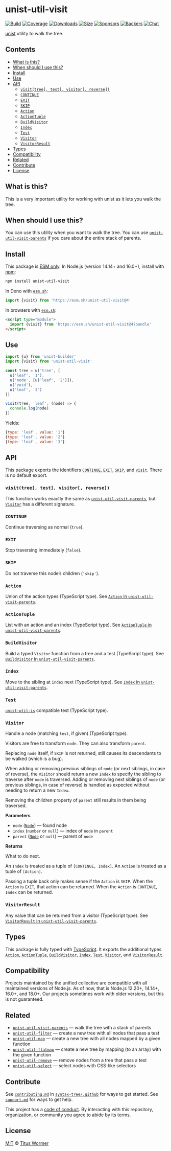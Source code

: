 # unist-util-visit

[![Build](https://github.com/syntax-tree/unist-util-visit/workflows/main/badge.svg)](https://github.com/syntax-tree/unist-util-visit/actions) [![Coverage](https://img.shields.io/codecov/c/github/syntax-tree/unist-util-visit.svg)](https://codecov.io/github/syntax-tree/unist-util-visit) [![Downloads](https://img.shields.io/npm/dm/unist-util-visit.svg)](https://www.npmjs.com/package/unist-util-visit) [![Size](https://img.shields.io/bundlephobia/minzip/unist-util-visit.svg)](https://bundlephobia.com/result?p=unist-util-visit) [![Sponsors](https://opencollective.com/unified/sponsors/badge.svg)](https://opencollective.com/unified) [![Backers](https://opencollective.com/unified/backers/badge.svg)](https://opencollective.com/unified) [![Chat](https://img.shields.io/badge/chat-discussions-success.svg)](https://github.com/syntax-tree/unist/discussions)

[unist](https://github.com/syntax-tree/unist) utility to walk the tree.

## Contents

* [What is this?](./#what-is-this)
* [When should I use this?](./#when-should-i-use-this)
* [Install](./#install)
* [Use](./#use)
* [API](./#api)
  * [`visit(tree[, test], visitor[, reverse])`](./#visittree-test-visitor-reverse)
  * [`CONTINUE`](./#continue)
  * [`EXIT`](./#exit)
  * [`SKIP`](./#skip)
  * [`Action`](./#action)
  * [`ActionTuple`](./#actiontuple)
  * [`BuildVisitor`](./#buildvisitor)
  * [`Index`](./#index)
  * [`Test`](./#test)
  * [`Visitor`](./#visitor)
  * [`VisitorResult`](./#visitorresult)
* [Types](./#types)
* [Compatibility](./#compatibility)
* [Related](./#related)
* [Contribute](./#contribute)
* [License](./#license)

## What is this?

This is a very important utility for working with unist as it lets you walk the tree.

## When should I use this?

You can use this utility when you want to walk the tree. You can use [`unist-util-visit-parents`](https://github.com/syntax-tree/unist-util-visit-parents) if you care about the entire stack of parents.

## Install

This package is [ESM only](https://gist.github.com/sindresorhus/a39789f98801d908bbc7ff3ecc99d99c). In Node.js (version 14.14+ and 16.0+), install with [npm](https://docs.npmjs.com/cli/install):

```sh
npm install unist-util-visit
```

In Deno with [`esm.sh`](https://esm.sh):

```js
import {visit} from 'https://esm.sh/unist-util-visit@4'
```

In browsers with [`esm.sh`](https://esm.sh):

```html
<script type="module">
  import {visit} from 'https://esm.sh/unist-util-visit@4?bundle'
</script>
```

## Use

```js
import {u} from 'unist-builder'
import {visit} from 'unist-util-visit'

const tree = u('tree', [
  u('leaf', '1'),
  u('node', [u('leaf', '2')]),
  u('void'),
  u('leaf', '3')
])

visit(tree, 'leaf', (node) => {
  console.log(node)
})
```

Yields:

```js
{type: 'leaf', value: '1'}
{type: 'leaf', value: '2'}
{type: 'leaf', value: '3'}
```

## API

This package exports the identifiers [`CONTINUE`](./#continue), [`EXIT`](./#exit), [`SKIP`](./#skip), and [`visit`](./#visittree-test-visitor-reverse). There is no default export.

### `visit(tree[, test], visitor[, reverse])`

This function works exactly the same as [`unist-util-visit-parents`](https://github.com/syntax-tree/unist-util-visit-parents), but [`Visitor`](./#visitor) has a different signature.

### `CONTINUE`

Continue traversing as normal (`true`).

### `EXIT`

Stop traversing immediately (`false`).

### `SKIP`

Do not traverse this node’s children (`'skip'`).

### `Action`

Union of the action types (TypeScript type). See [`Action` in `unist-util-visit-parents`](https://github.com/syntax-tree/unist-util-visit-parents#action).

### `ActionTuple`

List with an action and an index (TypeScript type). See [`ActionTuple` in `unist-util-visit-parents`](https://github.com/syntax-tree/unist-util-visit-parents#actiontuple).

### `BuildVisitor`

Build a typed `Visitor` function from a tree and a test (TypeScript type). See [`BuildVisitor` in `unist-util-visit-parents`](https://github.com/syntax-tree/unist-util-visit-parents#buildvisitor).

### `Index`

Move to the sibling at `index` next (TypeScript type). See [`Index` in `unist-util-visit-parents`](https://github.com/syntax-tree/unist-util-visit-parents#index).

### `Test`

[`unist-util-is`](https://github.com/syntax-tree/unist-util-is) compatible test (TypeScript type).

### `Visitor`

Handle a node (matching `test`, if given) (TypeScript type).

Visitors are free to transform `node`. They can also transform `parent`.

Replacing `node` itself, if `SKIP` is not returned, still causes its descendants to be walked (which is a bug).

When adding or removing previous siblings of `node` (or next siblings, in case of reverse), the `Visitor` should return a new `Index` to specify the sibling to traverse after `node` is traversed. Adding or removing next siblings of `node` (or previous siblings, in case of reverse) is handled as expected without needing to return a new `Index`.

Removing the children property of `parent` still results in them being traversed.

**Parameters**

* `node` ([`Node`](https://github.com/syntax-tree/unist#nodes)) — found node
* `index` (`number` or `null`) — index of `node` in `parent`
* `parent` ([`Node`](https://github.com/syntax-tree/unist#nodes) or `null`) — parent of `node`

**Returns**

What to do next.

An `Index` is treated as a tuple of `[CONTINUE, Index]`. An `Action` is treated as a tuple of `[Action]`.

Passing a tuple back only makes sense if the `Action` is `SKIP`. When the `Action` is `EXIT`, that action can be returned. When the `Action` is `CONTINUE`, `Index` can be returned.

### `VisitorResult`

Any value that can be returned from a visitor (TypeScript type). See [`VisitorResult` in `unist-util-visit-parents`](https://github.com/syntax-tree/unist-util-visit-parents#visitorresult).

## Types

This package is fully typed with [TypeScript](https://www.typescriptlang.org). It exports the additional types [`Action`](./#action), [`ActionTuple`](./#actiontuple), [`BuildVisitor`](./#buildvisitor), [`Index`](./#index), [`Test`](./#test), [`Visitor`](./#visitor), and [`VisitorResult`](./#visitorresult).

## Compatibility

Projects maintained by the unified collective are compatible with all maintained versions of Node.js. As of now, that is Node.js 12.20+, 14.14+, 16.0+, and 18.0+. Our projects sometimes work with older versions, but this is not guaranteed.

## Related

* [`unist-util-visit-parents`](https://github.com/syntax-tree/unist-util-visit-parents) — walk the tree with a stack of parents
* [`unist-util-filter`](https://github.com/syntax-tree/unist-util-filter) — create a new tree with all nodes that pass a test
* [`unist-util-map`](https://github.com/syntax-tree/unist-util-map) — create a new tree with all nodes mapped by a given function
* [`unist-util-flatmap`](https://gitlab.com/staltz/unist-util-flatmap) — create a new tree by mapping (to an array) with the given function
* [`unist-util-remove`](https://github.com/syntax-tree/unist-util-remove) — remove nodes from a tree that pass a test
* [`unist-util-select`](https://github.com/syntax-tree/unist-util-select) — select nodes with CSS-like selectors

## Contribute

See [`contributing.md`](https://github.com/syntax-tree/.github/blob/main/contributing.md) in [`syntax-tree/.github`](https://github.com/syntax-tree/.github) for ways to get started. See [`support.md`](https://github.com/syntax-tree/.github/blob/main/support.md) for ways to get help.

This project has a [code of conduct](https://github.com/syntax-tree/.github/blob/main/code-of-conduct.md). By interacting with this repository, organization, or community you agree to abide by its terms.

## License

[MIT](license/) © [Titus Wormer](https://wooorm.com)
